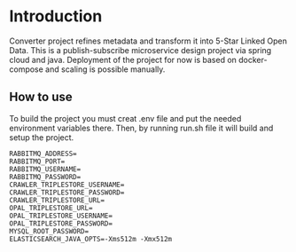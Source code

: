 # Introduction
Converter project refines metadata and transform it into 5-Star Linked Open Data. This is a publish-subscribe microservice design project via spring cloud and java. Deployment of the project for now is based on docker-compose and scaling is possible manually. 

## How to use
To build the project you must creat .env file and put the needed environment variables there. Then, by running run.sh file it will build and setup the project. 
```
RABBITMQ_ADDRESS=
RABBITMQ_PORT=
RABBITMQ_USERNAME=
RABBITMQ_PASSWORD=
CRAWLER_TRIPLESTORE_USERNAME=
CRAWLER_TRIPLESTORE_PASSWORD=
CRAWLER_TRIPLESTORE_URL=
OPAL_TRIPLESTORE_URL=
OPAL_TRIPLESTORE_USERNAME=
OPAL_TRIPLESTORE_PASSWORD=
MYSQL_ROOT_PASSWORD=
ELASTICSEARCH_JAVA_OPTS=-Xms512m -Xmx512m
```
